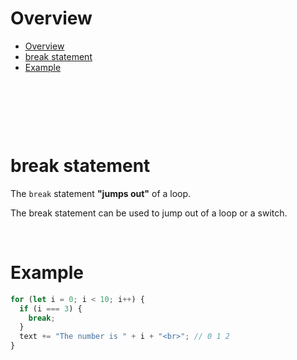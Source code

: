 # Overview

- [Overview](#overview)
- [break statement](#break-statement)
- [Example](#example)

&nbsp;

&nbsp;

&nbsp;

# break statement

The `break` statement **"jumps out"** of a loop.

The break statement can be used to jump out of a loop or a switch.

&nbsp;

# Example

```js
for (let i = 0; i < 10; i++) {
  if (i === 3) {
    break;
  }
  text += "The number is " + i + "<br>"; // 0 1 2
}
```

&nbsp;

&nbsp;

&nbsp;

&nbsp;
&nbsp;

&nbsp;
&nbsp;

&nbsp;
&nbsp;

&nbsp;
